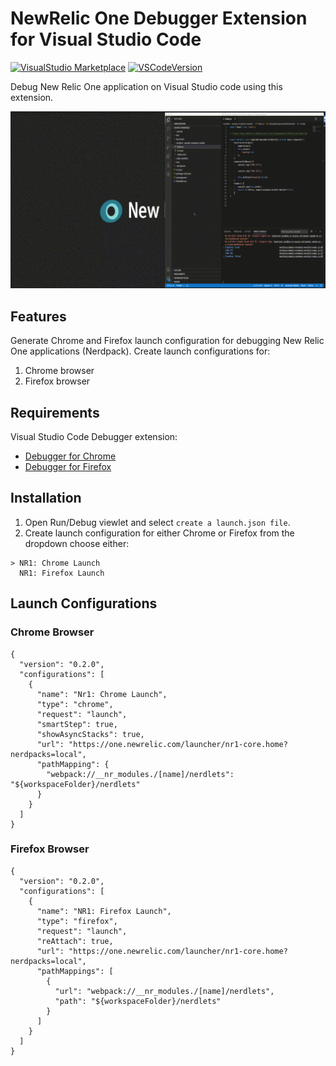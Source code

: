 # NewRelic One Debugger Extension for Visual Studio Code
[![VisualStudio Marketplace](https://img.shields.io/badge/dynamic/json?color=blue&label=Visual%20Studio%20Marketplace&query=version&url=https%3A%2F%2Fraw.githubusercontent.com%2Ftanben%2Fvsc-nr1-debugger-extension%2Fmaster%2Fpackage.json)](https://marketplace.visualstudio.com/items?itemName=TanBen.vsc-nr1-debugger-extension)
[![VSCodeVersion](https://img.shields.io/badge/dynamic/json?color=orange&label=VSCode&query=engines.vscode&url=https%3A%2F%2Fraw.githubusercontent.com%2Ftanben%2Fvsc-nr1-debugger-extension%2Fmaster%2Fpackage.json)](https://github.com/tanben/vsc-nr1-debugger-extension/blob/master/package.json)

Debug New Relic One application on Visual Studio code using this extension.


![](./assets/mov.gif)
## Features
Generate Chrome and Firefox launch configuration for debugging New Relic One applications (Nerdpack).
Create launch configurations for:

1. Chrome browser
1. Firefox browser


## Requirements
Visual Studio Code Debugger extension:
* [Debugger for Chrome](https://marketplace.visualstudio.com/items?itemName=msjsdiag.debugger-for-chrome)
* [Debugger for Firefox](https://marketplace.visualstudio.com/items?itemName=firefox-devtools.vscode-firefox-debug)


## Installation
1. Open Run/Debug viewlet and select `create a launch.json file`.
1. Create launch configuration for either Chrome or Firefox from the dropdown  choose either:
```
> NR1: Chrome Launch
  NR1: Firefox Launch
 ```

## Launch Configurations
###  Chrome Browser
```
{
  "version": "0.2.0",
  "configurations": [
    {
      "name": "Nr1: Chrome Launch",
      "type": "chrome",
      "request": "launch",
      "smartStep": true,
      "showAsyncStacks": true,
      "url": "https://one.newrelic.com/launcher/nr1-core.home?nerdpacks=local",
      "pathMapping": {
        "webpack://__nr_modules./[name]/nerdlets": "${workspaceFolder}/nerdlets"
      }
    }
  ]
}
```

### Firefox Browser

```
{
  "version": "0.2.0",
  "configurations": [
    {
      "name": "NR1: Firefox Launch",
      "type": "firefox",
      "request": "launch",
      "reAttach": true,
      "url": "https://one.newrelic.com/launcher/nr1-core.home?nerdpacks=local",
      "pathMappings": [
        {
          "url": "webpack://__nr_modules./[name]/nerdlets",
          "path": "${workspaceFolder}/nerdlets"
        }
      ]
    }
  ]
}

```
